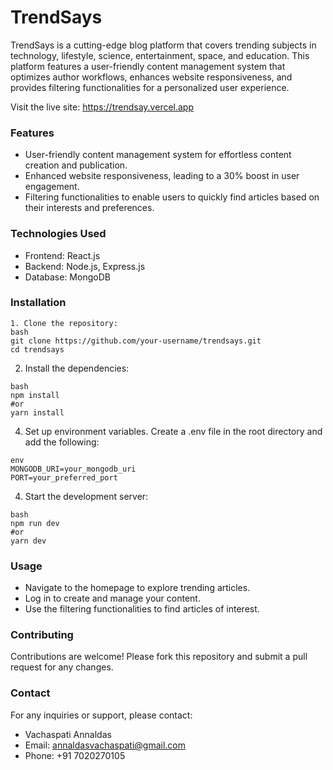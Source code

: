 # TrendSays
TrendSays is a cutting-edge blog platform that covers trending subjects in technology, lifestyle, science, entertainment, space, and education. This platform features a user-friendly content management system that optimizes author workflows, enhances website responsiveness, and provides filtering functionalities for a personalized user experience.

Visit the live site: https://trendsay.vercel.app

### Features
- User-friendly content management system for effortless content creation and publication.
- Enhanced website responsiveness, leading to a 30% boost in user engagement.
- Filtering functionalities to enable users to quickly find articles based on their interests and preferences.

### Technologies Used
- Frontend: React.js
- Backend: Node.js, Express.js
- Database: MongoDB

### Installation
```
1. Clone the repository:
bash
git clone https://github.com/your-username/trendsays.git
cd trendsays
```

2. Install the dependencies:
```
bash
npm install
#or
yarn install
```
4. Set up environment variables. Create a .env file in the root directory and add the following:
```
env
MONGODB_URI=your_mongodb_uri
PORT=your_preferred_port
```
4. Start the development server:
```
bash
npm run dev
#or
yarn dev
```
### Usage
- Navigate to the homepage to explore trending articles.
- Log in to create and manage your content.
- Use the filtering functionalities to find articles of interest.

### Contributing
Contributions are welcome! Please fork this repository and submit a pull request for any changes.

### Contact
For any inquiries or support, please contact:
- Vachaspati Annaldas
- Email: annaldasvachaspati@gmail.com
- Phone: +91 7020270105
